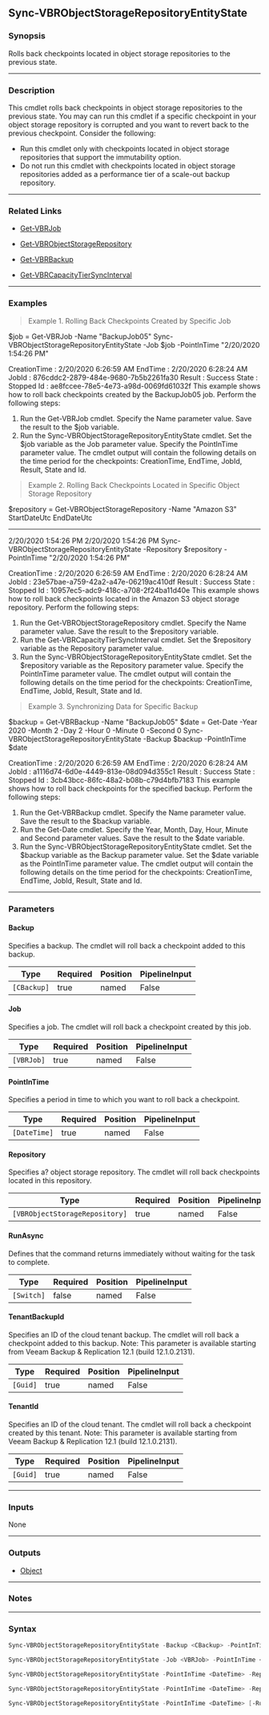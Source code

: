 Sync-VBRObjectStorageRepositoryEntityState
------------------------------------------

### Synopsis
Rolls back checkpoints located in object storage repositories to the previous state.

---

### Description

This cmdlet rolls back checkpoints in object storage repositories to the previous state. You may can run this cmdlet if a specific checkpoint in your object storage repository is corrupted and you want to revert back to the previous checkpoint.
Consider the following:
- Run this cmdlet only with checkpoints located in object storage repositories that support the immutability option.
- Do not run this cmdlet with checkpoints located in object storage repositories added as a performance tier of a scale-out backup repository.

---

### Related Links
* [Get-VBRJob](Get-VBRJob)

* [Get-VBRObjectStorageRepository](Get-VBRObjectStorageRepository)

* [Get-VBRBackup](Get-VBRBackup)

* [Get-VBRCapacityTierSyncInterval](Get-VBRCapacityTierSyncInterval)

---

### Examples
> Example 1. Rolling Back Checkpoints Created by Specific Job

$job = Get-VBRJob -Name "BackupJob05"
Sync-VBRObjectStorageRepositoryEntityState -Job $job -PointInTime "2/20/2020 1:54:26 PM"

CreationTime : 2/20/2020 6:26:59 AM
EndTime      : 2/20/2020 6:28:24 AM
JobId        : 876cddc2-2879-484e-9680-7b5b2261fa30
Result       : Success
State        : Stopped
Id           : ae8fccee-78e5-4e73-a98d-0069fd61032f
This example shows how to roll back checkpoints created by the BackupJob05 job.
Perform the following steps:
1. Run the Get-VBRJob cmdlet. Specify the Name parameter value. Save the result to the $job variable.
2. Run the Sync-VBRObjectStorageRepositoryEntityState cmdlet. Set the $job variable as the Job parameter value. Specify the PointInTime parameter value.
The cmdlet output will contain the following details on the time period for the checkpoints: CreationTime, EndTime, JobId, Result, State and Id.
> Example 2. Rolling Back Checkpoints Located in Specific Object Storage Repository

$repository = Get-VBRObjectStorageRepository -Name "Amazon S3"
StartDateUtc                                                EndDateUtc
------------                                                ----------
2/20/2020 1:54:26 PM                                        2/20/2020 1:54:26 PM
Sync-VBRObjectStorageRepositoryEntityState -Repository $repository -PointInTime "2/20/2020 1:54:26 PM"

CreationTime : 2/20/2020 6:26:59 AM
EndTime      : 2/20/2020 6:28:24 AM
JobId        : 23e57bae-a759-42a2-a47e-06219ac410df
Result       : Success
State        : Stopped
Id           : 10957ec5-adc9-418c-a708-2f24ba11d40e
This example shows how to roll back checkpoints located in the Amazon S3 object storage repository.
Perform the following steps:
1. Run the Get-VBRObjectStorageRepository cmdlet. Specify the Name parameter value. Save the result to the $repository variable.
2. Run the Get-VBRCapacityTierSyncInterval cmdlet. Set the $repository variable as the Repository parameter value.
3. Run the Sync-VBRObjectStorageRepositoryEntityState cmdlet. Set the $repository variable as the Repository parameter value. Specify the PointInTime parameter value.
The cmdlet output will contain the following details on the time period for the checkpoints: CreationTime, EndTime, JobId, Result, State and Id.
> Example 3. Synchronizing Data for Specific Backup

$backup = Get-VBRBackup -Name "BackupJob05"
$date = Get-Date -Year 2020 -Month 2 -Day 2 -Hour 0 -Minute 0 -Second 0
Sync-VBRObjectStorageRepositoryEntityState -Backup $backup -PointInTime $date

CreationTime : 2/20/2020 6:26:59 AM
EndTime      : 2/20/2020 6:28:24 AM
JobId        : a1116d74-6d0e-4449-813e-08d094d355c1
Result       : Success
State        : Stopped
Id           : 3cb43bcc-86fc-48a2-b08b-c79d4bfb7183
This example shows how to roll back checkpoints for the specified backup.
Perform the following steps:
1. Run the Get-VBRBackup cmdlet. Specify the Name parameter value. Save the result to the $backup variable.
2. Run the Get-Date cmdlet. Specify the Year, Month, Day, Hour, Minute and Second parameter values. Save the result to the $date variable.
3. Run the Sync-VBRObjectStorageRepositoryEntityState cmdlet. Set the $backup variable as the Backup parameter value. Set the $date variable as the PointInTime parameter value.
The cmdlet output will contain the following details on the time period for the checkpoints: CreationTime, EndTime, JobId, Result, State and Id.

---

### Parameters
#### **Backup**
Specifies a backup. The cmdlet will roll back a checkpoint added to this backup.

|Type       |Required|Position|PipelineInput|
|-----------|--------|--------|-------------|
|`[CBackup]`|true    |named   |False        |

#### **Job**
Specifies a job. The cmdlet will roll back a checkpoint created by this job.

|Type      |Required|Position|PipelineInput|
|----------|--------|--------|-------------|
|`[VBRJob]`|true    |named   |False        |

#### **PointInTime**
Specifies a period in time to which you want to roll back a checkpoint.

|Type        |Required|Position|PipelineInput|
|------------|--------|--------|-------------|
|`[DateTime]`|true    |named   |False        |

#### **Repository**
Specifies a? object storage repository. The cmdlet will roll back checkpoints located in this repository.

|Type                          |Required|Position|PipelineInput|
|------------------------------|--------|--------|-------------|
|`[VBRObjectStorageRepository]`|true    |named   |False        |

#### **RunAsync**
Defines that the command returns immediately without waiting for the task to complete.

|Type      |Required|Position|PipelineInput|
|----------|--------|--------|-------------|
|`[Switch]`|false   |named   |False        |

#### **TenantBackupId**
Specifies an ID of the cloud tenant backup. The cmdlet will roll back a checkpoint added to this backup.
Note: This parameter is available starting from Veeam Backup & Replication 12.1 (build 12.1.0.2131).

|Type    |Required|Position|PipelineInput|
|--------|--------|--------|-------------|
|`[Guid]`|true    |named   |False        |

#### **TenantId**
Specifies an ID of the cloud tenant. The cmdlet will roll back a checkpoint created by this tenant.
Note: This parameter is available starting from Veeam Backup & Replication 12.1 (build 12.1.0.2131).

|Type    |Required|Position|PipelineInput|
|--------|--------|--------|-------------|
|`[Guid]`|true    |named   |False        |

---

### Inputs
None

---

### Outputs
* [Object](https://learn.microsoft.com/en-us/dotnet/api/System.Object)

---

### Notes

---

### Syntax
```PowerShell
Sync-VBRObjectStorageRepositoryEntityState -Backup <CBackup> -PointInTime <DateTime> [-RunAsync] [<CommonParameters>]
```
```PowerShell
Sync-VBRObjectStorageRepositoryEntityState -Job <VBRJob> -PointInTime <DateTime> [-RunAsync] [<CommonParameters>]
```
```PowerShell
Sync-VBRObjectStorageRepositoryEntityState -PointInTime <DateTime> -Repository <VBRObjectStorageRepository> [-RunAsync] [<CommonParameters>]
```
```PowerShell
Sync-VBRObjectStorageRepositoryEntityState -PointInTime <DateTime> -Repository <VBRObjectStorageRepository> [-RunAsync] -TenantId <Guid> [<CommonParameters>]
```
```PowerShell
Sync-VBRObjectStorageRepositoryEntityState -PointInTime <DateTime> [-RunAsync] -TenantBackupId <Guid> [<CommonParameters>]
```

